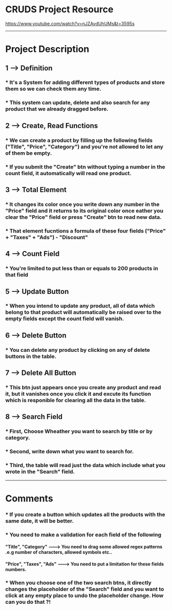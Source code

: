 # CRUDS Project Resource
https://www.youtube.com/watch?v=nJZAvdUhUMs&t=3595s

----------------------------------------------------------------

# Project Description 

## 1 --> Definition
### * It's a System for adding different types of products and store them so we can check them any time.
### * This system can update, delete and also search for any product that we already dragged before.

## 2 --> Create, Read Functions 
### * We can create a product by filling up the following fields ("Title", "Price", "Category") and you're not allowed to let any of them be empty.
### * If you submit the "Create" btn without typing a number in the count field, it automatically will read one product.

## 3 --> Total Element 
### * It changes its color once you write down any number in the "Price" field and it returns to its original color once eather you clear the "Price" field or press "Create" btn to read new data.
### * That element fucntions a formula of these four fields ("Price" + "Taxes" + "Ads") - "Discount"

## 4 --> Count Field 
### * You're limited to put less than or equals to 200 products in that field  

## 5 --> Update Button 
### * When you intend to update any product, all of data which belong to that product will automatically be raised over to the empty fields except the count field will vanish.

## 6 --> Delete Button
### * You can delete any product by clicking on any of delete buttons in the table.

## 7 --> Delete All Button
### * This btn just appears once you create any product and read it, but it vanishes once you click it and excute its function which is responible for clearing all the data in the table.

## 8 --> Search Field
### * First, Choose Wheather you want to search by title or by category.
### * Second, write down what you want to search for.
### * Third, the table will read just the data which include what you wrote in the "Search" field.

----------------------------------------------------------------

# Comments

### * If you create a button which updates all the products with the same date, it will be better.

### * You need to make a validation for each field of the following
#### "Title", "Category" ---> You need to drag some allowed regex patterns .e.g number of characters, allowed symbols etc..
#### "Price", "Taxes", "Ads" ---> You need to put a limitation for these fields numbers.

### * When you choose one of the two search btns, it directly changes the placeholder of the "Search" field and you want to click at any empty place to undo the placeholder change. How can you do that ?!